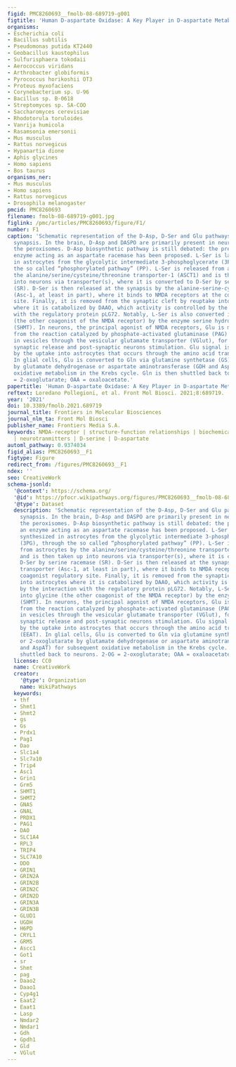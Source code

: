 ```yaml
---
figid: PMC8260693__fmolb-08-689719-g001
figtitle: 'Human D-aspartate Oxidase: A Key Player in D-aspartate Metabolism'
organisms:
- Escherichia coli
- Bacillus subtilis
- Pseudomonas putida KT2440
- Geobacillus kaustophilus
- Sulfurisphaera tokodaii
- Aerococcus viridans
- Arthrobacter globiformis
- Pyrococcus horikoshii OT3
- Proteus myxofaciens
- Corynebacterium sp. U-96
- Bacillus sp. B-0618
- Streptomyces sp. SA-COO
- Saccharomyces cerevisiae
- Rhodotorula toruloides
- Vanrija humicola
- Rasamsonia emersonii
- Mus musculus
- Rattus norvegicus
- Hypanartia dione
- Aphis glycines
- Homo sapiens
- Bos taurus
organisms_ner:
- Mus musculus
- Homo sapiens
- Rattus norvegicus
- Drosophila melanogaster
pmcid: PMC8260693
filename: fmolb-08-689719-g001.jpg
figlink: /pmc/articles/PMC8260693/figure/F1/
number: F1
caption: 'Schematic representation of the D-Asp, D-Ser and Glu pathways at tripartite
  synapsis. In the brain, D-Asp and DASPO are primarily present in neurons, within
  the peroxisomes. D-Asp biosynthetic pathway is still debated: the presence of an
  enzyme acting as an aspartate racemase has been proposed. L-Ser is largely synthesized
  in astrocytes from the glycolytic intermediate 3-phosphoglycerate (3PG), through
  the so called “phosphorylated pathway” (PP). L-Ser is released from astrocytes by
  the alanine/serine/cysteine/threonine transporter-1 (ASCT1) and is then taken up
  into neurons via transporter(s), where it is converted to D-Ser by serine racemase
  (SR). D-Ser is then released at the synapsis by the alanine-serine-cysteine-1 transporter
  (Asc-1, at least in part), where it binds to NMDA receptors at the coagonist regulatory
  site. Finally, it is removed from the synaptic cleft by reuptake into astrocytes
  where it is catabolized by DAAO, which activity is controlled by the interaction
  with the regulatory protein pLG72. Notably, L-Ser is also converted into glycine
  (the other coagonist of the NMDA receptor) by the enzyme serine hydroxymethyltransferase
  (SHMT). In neurons, the principal agonist of NMDA receptors, Glu is mainly produced
  from the reaction catalyzed by phosphate-activated glutaminase (PAG) and uploaded
  in vesicles through the vesicular glutamate transporter (VGlut), for the subsequent
  synaptic release and post-synaptic neurons stimulation. Glu signal is terminated
  by the uptake into astrocytes that occurs through the amino acid transporters (EEAT).
  In glial cells, Glu is converted to Gln via glutamine synthetase (GS) or 2-oxoglutarate
  by glutamate dehydrogenase or aspartate aminotransferase (GDH and AspAT) for subsequent
  oxidative metabolism in the Krebs cycle. Gln is then shuttled back to neurons. 2-OG
  = 2-oxoglutarate; OAA = oxaloacetate.'
papertitle: 'Human D-aspartate Oxidase: A Key Player in D-aspartate Metabolism.'
reftext: Loredano Pollegioni, et al. Front Mol Biosci. 2021;8:689719.
year: '2021'
doi: 10.3389/fmolb.2021.689719
journal_title: Frontiers in Molecular Biosciences
journal_nlm_ta: Front Mol Biosci
publisher_name: Frontiers Media S.A.
keywords: NMDA-receptor | structure-function relationships | biochemical properties
  | neurotranmitters | D-serine | D-aspartate
automl_pathway: 0.9374034
figid_alias: PMC8260693__F1
figtype: Figure
redirect_from: /figures/PMC8260693__F1
ndex: ''
seo: CreativeWork
schema-jsonld:
  '@context': https://schema.org/
  '@id': https://pfocr.wikipathways.org/figures/PMC8260693__fmolb-08-689719-g001.html
  '@type': Dataset
  description: 'Schematic representation of the D-Asp, D-Ser and Glu pathways at tripartite
    synapsis. In the brain, D-Asp and DASPO are primarily present in neurons, within
    the peroxisomes. D-Asp biosynthetic pathway is still debated: the presence of
    an enzyme acting as an aspartate racemase has been proposed. L-Ser is largely
    synthesized in astrocytes from the glycolytic intermediate 3-phosphoglycerate
    (3PG), through the so called “phosphorylated pathway” (PP). L-Ser is released
    from astrocytes by the alanine/serine/cysteine/threonine transporter-1 (ASCT1)
    and is then taken up into neurons via transporter(s), where it is converted to
    D-Ser by serine racemase (SR). D-Ser is then released at the synapsis by the alanine-serine-cysteine-1
    transporter (Asc-1, at least in part), where it binds to NMDA receptors at the
    coagonist regulatory site. Finally, it is removed from the synaptic cleft by reuptake
    into astrocytes where it is catabolized by DAAO, which activity is controlled
    by the interaction with the regulatory protein pLG72. Notably, L-Ser is also converted
    into glycine (the other coagonist of the NMDA receptor) by the enzyme serine hydroxymethyltransferase
    (SHMT). In neurons, the principal agonist of NMDA receptors, Glu is mainly produced
    from the reaction catalyzed by phosphate-activated glutaminase (PAG) and uploaded
    in vesicles through the vesicular glutamate transporter (VGlut), for the subsequent
    synaptic release and post-synaptic neurons stimulation. Glu signal is terminated
    by the uptake into astrocytes that occurs through the amino acid transporters
    (EEAT). In glial cells, Glu is converted to Gln via glutamine synthetase (GS)
    or 2-oxoglutarate by glutamate dehydrogenase or aspartate aminotransferase (GDH
    and AspAT) for subsequent oxidative metabolism in the Krebs cycle. Gln is then
    shuttled back to neurons. 2-OG = 2-oxoglutarate; OAA = oxaloacetate.'
  license: CC0
  name: CreativeWork
  creator:
    '@type': Organization
    name: WikiPathways
  keywords:
  - thf
  - Shmt1
  - Shmt2
  - gs
  - Gs
  - Prdx1
  - Pag1
  - Dao
  - Slc1a4
  - Slc7a10
  - Trip4
  - Asc1
  - Grin1
  - Grm5
  - SHMT1
  - SHMT2
  - GNAS
  - GNAL
  - PRDX1
  - PAG1
  - DAO
  - SLC1A4
  - RPL3
  - TRIP4
  - SLC7A10
  - DDO
  - GRIN1
  - GRIN2A
  - GRIN2B
  - GRIN2C
  - GRIN2D
  - GRIN3A
  - GRIN3B
  - GLUD1
  - UGDH
  - H6PD
  - CRYL1
  - GRM5
  - Ascc1
  - Got1
  - sr
  - Shmt
  - pag
  - Daao2
  - Daao1
  - Cyp4g1
  - Eaat2
  - Eaat1
  - Lasp
  - Nmdar2
  - Nmdar1
  - Gdh
  - Gpdh1
  - Gld
  - VGlut
---
```

